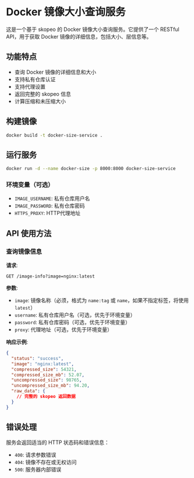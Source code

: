 # Docker 镜像大小查询服务

这是一个基于 skopeo 的 Docker 镜像大小查询服务。它提供了一个 RESTful API，用于获取 Docker 镜像的详细信息，包括大小、层信息等。

## 功能特点

- 查询 Docker 镜像的详细信息和大小
- 支持私有仓库认证
- 支持代理设置
- 返回完整的 skopeo 信息
- 计算压缩和未压缩大小

## 构建镜像

```bash
docker build -t docker-size-service .
```

## 运行服务

```bash
docker run -d --name docker-size -p 8000:8000 docker-size-service
```

### 环境变量（可选）

- `IMAGE_USERNAME`: 私有仓库用户名
- `IMAGE_PASSWORD`: 私有仓库密码
- `HTTPS_PROXY`: HTTP代理地址

## API 使用方法

### 查询镜像信息

**请求**:

```
GET /image-info?image=nginx:latest
```

**参数**:

- `image`: 镜像名称（必须，格式为 `name:tag` 或 `name`，如果不指定标签，将使用 `latest`）
- `username`: 私有仓库用户名（可选，优先于环境变量）
- `password`: 私有仓库密码（可选，优先于环境变量）
- `proxy`: 代理地址（可选，优先于环境变量）

**响应示例**:

```json
{
  "status": "success",
  "image": "nginx:latest",
  "compressed_size": 54321,
  "compressed_size_mb": 52.07,
  "uncompressed_size": 98765,
  "uncompressed_size_mb": 94.20,
  "raw_data": {
    // 完整的 skopeo 返回数据
  }
}
```

## 错误处理

服务会返回适当的 HTTP 状态码和错误信息：

- `400`: 请求参数错误
- `404`: 镜像不存在或无权访问
- `500`: 服务器内部错误